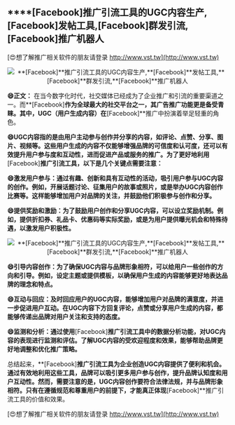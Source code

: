 ## ****[Facebook]**推广引流工具的UGC内容生产,**[Facebook]**发帖工具,**[Facebook]**群发引流,**[Facebook]**推广机器人**

[😍想了解推广相关软件的朋友请登录 http://www.vst.tw](http://www.vst.tw)

 <center><img src="https://vst.tw/MP4/tuiguang/png/3.png" alt="**[Facebook]**推广引流工具的UGC内容生产,**[Facebook]**发帖工具,**[Facebook]**群发引流,**[Facebook]**推广机器人"></center>

**😄正文：**
在当今数字化时代，社交媒体已经成为了企业推广和引流的重要渠道之一。而**[Facebook]**作为全球最大的社交平台之一，其广告推广功能更是备受青睐。其中，UGC（用户生成内容）在**[Facebook]**推广中扮演着举足轻重的角色。

**😄UGC内容指的是由用户主动参与创作并分享的内容，如评论、点赞、分享、图片、视频等。这些用户生成的内容不仅能够增强品牌的可信度和认可度，还可以有效提升用户参与度和互动性，进而促进产品或服务的推广。为了更好地利用**[Facebook]**推广引流工具，以下是几个关键点需要注意：**

**😄激发用户参与：通过有趣、创新和具有互动性的活动，吸引用户参与UGC内容的创作。例如，开展话题讨论、征集用户的故事或照片，或是举办UGC内容创作比赛等。这样能够增加用户对品牌的关注，并鼓励他们积极参与创作和分享。**

**😄提供奖励和激励：为了鼓励用户创作和分享UGC内容，可以设立奖励机制。例如，提供折扣券、礼品卡、优惠码等实际奖励，或是为用户提供曝光机会和特殊待遇，以激发用户积极性。**

 <center><img src="https://vst.tw/MP4/tuiguang/png/2.png" alt="**[Facebook]**推广引流工具的UGC内容生产,**[Facebook]**发帖工具,**[Facebook]**群发引流,**[Facebook]**推广机器人"></center>

**😄引导内容创作：为了确保UGC内容与品牌形象相符，可以给用户一些创作的方向和引导。例如，设定主题或提供模板，以确保用户生成的内容能够更好地表达品牌的理念和特点。**

**😄互动与回应：及时回应用户的UGC内容，能够增加用户对品牌的满意度，并进一步促进用户互动。在UGC内容下方回复评论，点赞或分享用户生成的内容，都能够传递出品牌对用户关注和支持的态度。**

**😄监测和分析：通过使用**[Facebook]**推广引流工具中的数据分析功能，对UGC内容的表现进行监测和评估。了解UGC内容的受欢迎程度和效果，能够帮助品牌更好地调整和优化推广策略。**

总结起来，**[Facebook]**推广引流工具为企业创造UGC内容提供了便利和机会。通过有效地利用这些工具，品牌可以吸引更多用户参与创作，提升品牌认知度和用户互动性。然而，需要注意的是，UGC内容创作要符合法律法规，并与品牌形象相符。只有在遵循规范和尊重用户的前提下，才能真正体现**[Facebook]**推广引流工具的价值和效果。

[😍想了解推广相关软件的朋友请登录 http://www.vst.tw](http://www.vst.tw)



